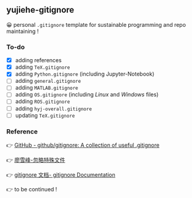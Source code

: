 ## yujiehe-gitignore

😀 personal `.gitignore` template for sustainable programming and repo maintaining !

### To-do

- [x] adding references
- [x] adding `TeX.gitignore`
- [x] adding `Python.gitignore` (including Jupyter-Notebook)
- [ ] adding `general.gitignore`
- [ ] adding `MATLAB.gitignore`
- [ ] adding `OS.gitignore` (including *Linux* and *Windows* files)
- [ ] adding `ROS.gitignore`
- [ ] adding `hyj-overall.gitignore`
- [ ] updating `TeX.gitignore`

### Reference

👉 [GitHub - github/gitignore: A collection of useful .gitignore](https://github.com/github/gitignore)

👉 [廖雪峰-忽略特殊文件](https://www.liaoxuefeng.com/wiki/896043488029600/900004590234208)

👉 [gitignore 文档- gitignore Documentation](https://git-scm.com/docs/gitignore)

👉 to be continued !

